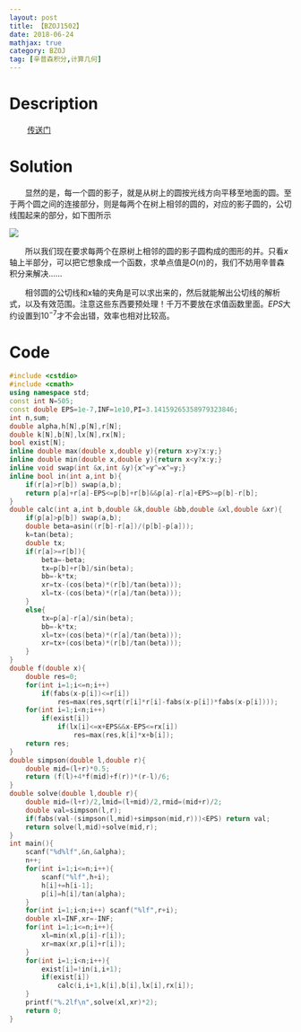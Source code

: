 ```yaml
---
layout: post
title: 【BZOJ1502】
date: 2018-06-24
mathjax: true
category: BZOJ
tag: [辛普森积分,计算几何]
---
```

# Description

​	　　[传送门](https://www.lydsy.com/JudgeOnline/problem.php?id=1502)


<!-- more -->
# Solution

​	　　显然的是，每一个圆的影子，就是从树上的圆按光线方向平移至地面的圆。至于两个圆之间的连接部分，则是每两个在树上相邻的圆的，对应的影子圆的，公切线围起来的部分，如下图所示

![]({{site.url}}/assets/images/bzoj1502.png)

​	　　所以我们现在要求每两个在原树上相邻的圆的影子圆构成的图形的并。只看$x$轴上半部分，可以把它想象成一个函数，求单点值是$O(n)$的，我们不妨用辛普森积分来解决......

​	　　相邻圆的公切线和x轴的夹角是可以求出来的，然后就能解出公切线的解析式，以及有效范围。注意这些东西要预处理！千万不要放在求值函数里面。$EPS$大约设置到$10^{-7}$才不会出错，效率也相对比较高。



# Code

```c++
#include <cstdio>
#include <cmath>
using namespace std;
const int N=505;
const double EPS=1e-7,INF=1e10,PI=3.14159265358979323846;
int n,sum;
double alpha,h[N],p[N],r[N];
double k[N],b[N],lx[N],rx[N];
bool exist[N];
inline double max(double x,double y){return x>y?x:y;}
inline double min(double x,double y){return x<y?x:y;}
inline void swap(int &x,int &y){x^=y^=x^=y;}
inline bool in(int a,int b){
	if(r[a]>r[b]) swap(a,b);
	return p[a]+r[a]-EPS<=p[b]+r[b]&&p[a]-r[a]+EPS>=p[b]-r[b];
}
double calc(int a,int b,double &k,double &bb,double &xl,double &xr){
	if(p[a]>p[b]) swap(a,b);
	double beta=asin((r[b]-r[a])/(p[b]-p[a]));
	k=tan(beta);
	double tx;
	if(r[a]>=r[b]){
		beta=-beta;
		tx=p[b]+r[b]/sin(beta);	
		bb=-k*tx;	
		xr=tx-(cos(beta)*(r[b]/tan(beta)));
		xl=tx-(cos(beta)*(r[a]/tan(beta)));
	}
	else{
		tx=p[a]-r[a]/sin(beta);
		bb=-k*tx;
		xl=tx+(cos(beta)*(r[a]/tan(beta)));
		xr=tx+(cos(beta)*(r[b]/tan(beta)));
	}
}
double f(double x){
	double res=0;
	for(int i=1;i<=n;i++) 
		if(fabs(x-p[i])<=r[i]) 
			res=max(res,sqrt(r[i]*r[i]-fabs(x-p[i])*fabs(x-p[i])));
	for(int i=1;i<n;i++)
		if(exist[i])
			if(lx[i]<=x+EPS&&x-EPS<=rx[i])
				res=max(res,k[i]*x+b[i]);
	return res;
}
double simpson(double l,double r){
	double mid=(l+r)*0.5;
	return (f(l)+4*f(mid)+f(r))*(r-l)/6;
}
double solve(double l,double r){
	double mid=(l+r)/2,lmid=(l+mid)/2,rmid=(mid+r)/2;
	double val=simpson(l,r);
	if(fabs(val-(simpson(l,mid)+simpson(mid,r)))<EPS) return val;
	return solve(l,mid)+solve(mid,r);
}
int main(){
	scanf("%d%lf",&n,&alpha);
	n++;
	for(int i=1;i<=n;i++){
		scanf("%lf",h+i);
		h[i]+=h[i-1];
		p[i]=h[i]/tan(alpha);
	}
	for(int i=1;i<n;i++) scanf("%lf",r+i);
	double xl=INF,xr=-INF;
	for(int i=1;i<=n;i++){
		xl=min(xl,p[i]-r[i]);
		xr=max(xr,p[i]+r[i]);
	}
	for(int i=1;i<n;i++){
		exist[i]=!in(i,i+1);
		if(exist[i])
			calc(i,i+1,k[i],b[i],lx[i],rx[i]);
	}
	printf("%.2lf\n",solve(xl,xr)*2);
	return 0;
}
```

